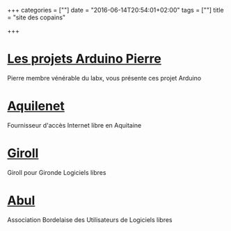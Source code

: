 +++
categories = [""]
date = "2016-06-14T20:54:01+02:00"
tags = [""]
title = "site des copains"

+++

# [Les projets Arduino Pierre][1]
Pierre membre vénérable du labx, vous présente ces projet Arduino 

# [Aquilenet][2]
Fournisseur d'accès Internet libre en Aquitaine

# [Giroll][3]
Giroll pour Gironde Logiciels libres

# [Abul][4]
Association Bordelaise des Utilisateurs de Logiciels libres


[1]:http://pierrecaulet.free.fr/
[2]:https://www.aquilenet.fr/
[3]:http://www.giroll.org/
[4]:http://www.abul.fr

